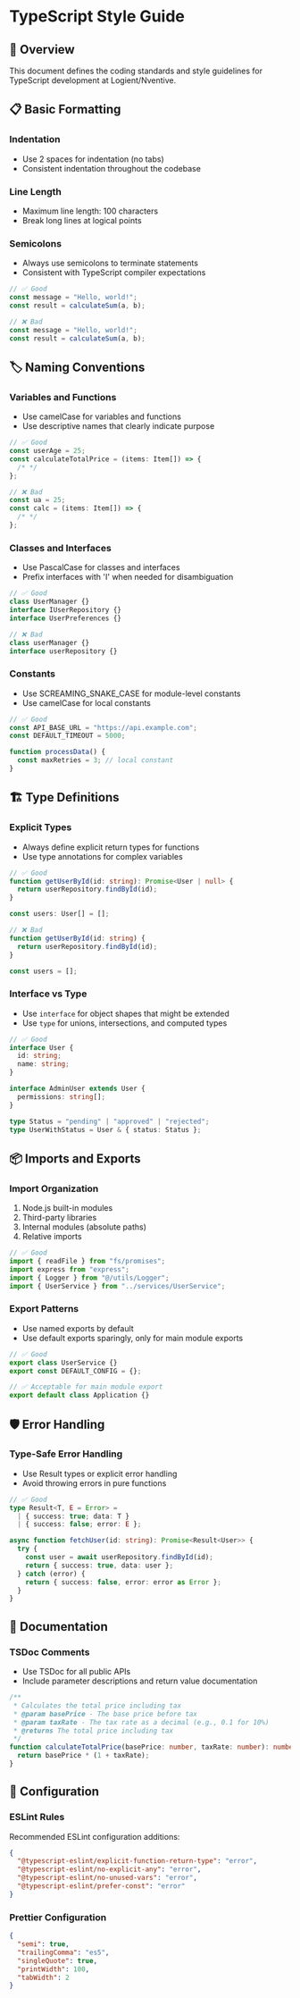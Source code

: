 # TypeScript Style Guide

## 🎯 Overview

This document defines the coding standards and style guidelines for TypeScript development at Logient/Nventive.

## 📋 Basic Formatting

### Indentation

- Use 2 spaces for indentation (no tabs)
- Consistent indentation throughout the codebase

### Line Length

- Maximum line length: 100 characters
- Break long lines at logical points

### Semicolons

- Always use semicolons to terminate statements
- Consistent with TypeScript compiler expectations

```typescript
// ✅ Good
const message = "Hello, world!";
const result = calculateSum(a, b);

// ❌ Bad
const message = "Hello, world!";
const result = calculateSum(a, b);
```

## 🏷️ Naming Conventions

### Variables and Functions

- Use camelCase for variables and functions
- Use descriptive names that clearly indicate purpose

```typescript
// ✅ Good
const userAge = 25;
const calculateTotalPrice = (items: Item[]) => {
  /* */
};

// ❌ Bad
const ua = 25;
const calc = (items: Item[]) => {
  /* */
};
```

### Classes and Interfaces

- Use PascalCase for classes and interfaces
- Prefix interfaces with 'I' when needed for disambiguation

```typescript
// ✅ Good
class UserManager {}
interface IUserRepository {}
interface UserPreferences {}

// ❌ Bad
class userManager {}
interface userRepository {}
```

### Constants

- Use SCREAMING_SNAKE_CASE for module-level constants
- Use camelCase for local constants

```typescript
// ✅ Good
const API_BASE_URL = "https://api.example.com";
const DEFAULT_TIMEOUT = 5000;

function processData() {
  const maxRetries = 3; // local constant
}
```

## 🏗️ Type Definitions

### Explicit Types

- Always define explicit return types for functions
- Use type annotations for complex variables

```typescript
// ✅ Good
function getUserById(id: string): Promise<User | null> {
  return userRepository.findById(id);
}

const users: User[] = [];

// ❌ Bad
function getUserById(id: string) {
  return userRepository.findById(id);
}

const users = [];
```

### Interface vs Type

- Use `interface` for object shapes that might be extended
- Use `type` for unions, intersections, and computed types

```typescript
// ✅ Good
interface User {
  id: string;
  name: string;
}

interface AdminUser extends User {
  permissions: string[];
}

type Status = "pending" | "approved" | "rejected";
type UserWithStatus = User & { status: Status };
```

## 📦 Imports and Exports

### Import Organization

1. Node.js built-in modules
2. Third-party libraries
3. Internal modules (absolute paths)
4. Relative imports

```typescript
// ✅ Good
import { readFile } from "fs/promises";
import express from "express";
import { Logger } from "@/utils/Logger";
import { UserService } from "../services/UserService";
```

### Export Patterns

- Use named exports by default
- Use default exports sparingly, only for main module exports

```typescript
// ✅ Good
export class UserService {}
export const DEFAULT_CONFIG = {};

// ✅ Acceptable for main module export
export default class Application {}
```

## 🛡️ Error Handling

### Type-Safe Error Handling

- Use Result types or explicit error handling
- Avoid throwing errors in pure functions

```typescript
// ✅ Good
type Result<T, E = Error> =
  | { success: true; data: T }
  | { success: false; error: E };

async function fetchUser(id: string): Promise<Result<User>> {
  try {
    const user = await userRepository.findById(id);
    return { success: true, data: user };
  } catch (error) {
    return { success: false, error: error as Error };
  }
}
```

## 📝 Documentation

### TSDoc Comments

- Use TSDoc for all public APIs
- Include parameter descriptions and return value documentation

```typescript
/**
 * Calculates the total price including tax
 * @param basePrice - The base price before tax
 * @param taxRate - The tax rate as a decimal (e.g., 0.1 for 10%)
 * @returns The total price including tax
 */
function calculateTotalPrice(basePrice: number, taxRate: number): number {
  return basePrice * (1 + taxRate);
}
```

## 🔧 Configuration

### ESLint Rules

Recommended ESLint configuration additions:

```json
{
  "@typescript-eslint/explicit-function-return-type": "error",
  "@typescript-eslint/no-explicit-any": "error",
  "@typescript-eslint/no-unused-vars": "error",
  "@typescript-eslint/prefer-const": "error"
}
```

### Prettier Configuration

```json
{
  "semi": true,
  "trailingComma": "es5",
  "singleQuote": true,
  "printWidth": 100,
  "tabWidth": 2
}
```
